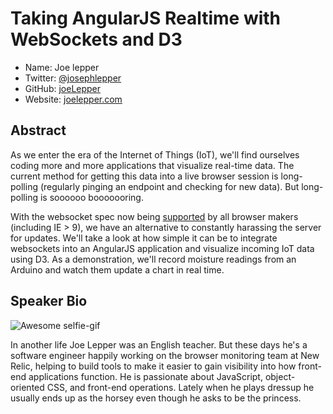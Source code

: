 # Taking AngularJS Realtime with WebSockets and D3

* Name: Joe lepper
* Twitter: [@josephlepper][]
* GitHub: [joeLepper][]
* Website: [joelepper.com][]

## Abstract

As we enter the era of the Internet of Things (IoT), we'll find ourselves coding more and more applications that visualize real-time data. The current method for getting this data into a live browser session is long-polling (regularly pinging an endpoint and checking for new data). But long-polling is soooooo booooooring.

With the websocket spec now being [supported](http://caniuse.com/#feat=websockets) by all browser makers (including IE > 9), we have an alternative to constantly harassing the server for updates. We'll take a look at how simple it can be to integrate websockets into an AngularJS application and visualize incoming IoT data using D3. As a demonstration, we'll record moisture readings from an Arduino and watch them update a chart in real time.


## Speaker Bio

![Awesome selfie-gif](http://i.imgur.com/rbZOwLh.gif)

In another life Joe Lepper was an English teacher. But these days he's a software engineer happily working on the browser monitoring team at New Relic, helping to build tools to make it easier to gain visibility into how front-end applications function. He is passionate about JavaScript, object-oriented CSS, and front-end operations. Lately when he plays dressup he usually ends up as the horsey even though he asks to be the princess.


[@josephlepper]:http://twitter.com/josephlepper
[joeLepper]:http://github.com/joeLepper
[joelepper.com]:http://joelepper.com